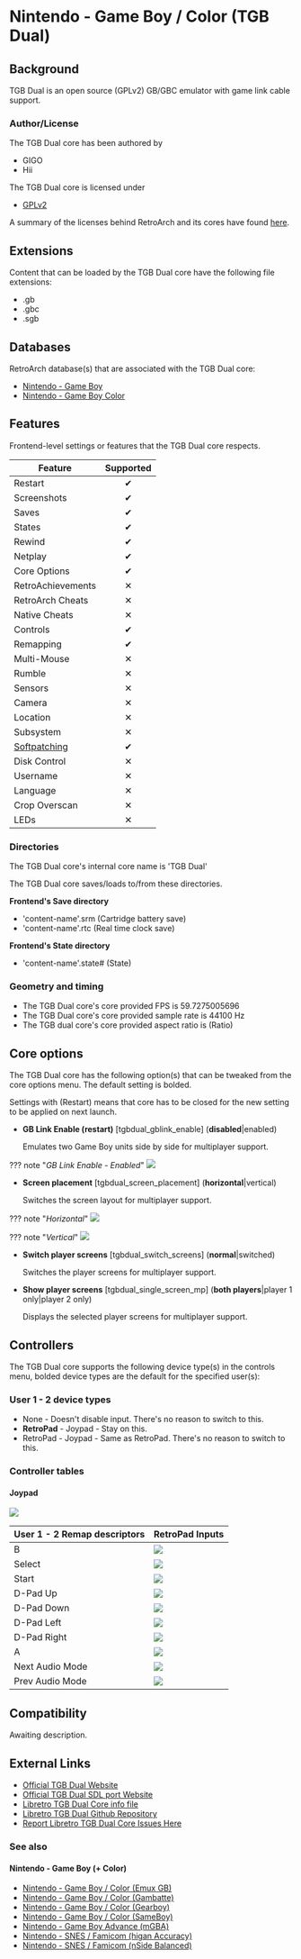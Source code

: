 # Nintendo - Game Boy / Color (TGB Dual)

## Background

TGB Dual is an open source (GPLv2) GB/GBC emulator with game link cable support.

### Author/License

The TGB Dual core has been authored by

- GIGO
- Hii

The TGB Dual core is licensed under

- [GPLv2](https://github.com/libretro/tgbdual-libretro/blob/master/docs/COPYING-2.0.txt)

A summary of the licenses behind RetroArch and its cores have found [here](https://docs.libretro.com/tech/licenses/).

## Extensions

Content that can be loaded by the TGB Dual core have the following file extensions:

- .gb
- .gbc
- .sgb

## Databases

RetroArch database(s) that are associated with the TGB Dual core:

- [Nintendo - Game Boy](https://github.com/libretro/libretro-database/blob/master/rdb/Nintendo%20-%20Game%20Boy.rdb)
- [Nintendo - Game Boy Color](https://github.com/libretro/libretro-database/blob/master/rdb/Nintendo%20-%20Game%20Boy%20Color.rdb)

## Features

Frontend-level settings or features that the TGB Dual core respects.

| Feature           | Supported |
|-------------------|:---------:|
| Restart           | ✔         |
| Screenshots       | ✔         |
| Saves             | ✔         |
| States            | ✔         |
| Rewind            | ✔         |
| Netplay           | ✔         |
| Core Options      | ✔         |
| RetroAchievements | ✕         |
| RetroArch Cheats  | ✕         |
| Native Cheats     | ✕         |
| Controls          | ✔         |
| Remapping         | ✔         |
| Multi-Mouse       | ✕         |
| Rumble            | ✕         |
| Sensors           | ✕         |
| Camera            | ✕         |
| Location          | ✕         |
| Subsystem         | ✕         |
| [Softpatching](https://docs.libretro.com/guides/softpatching/) | ✔         |
| Disk Control      | ✕         |
| Username          | ✕         |
| Language          | ✕         |
| Crop Overscan     | ✕         |
| LEDs              | ✕         |

### Directories

The TGB Dual core's internal core name is 'TGB Dual'

The TGB Dual core saves/loads to/from these directories.

**Frontend's Save directory**

- 'content-name'.srm (Cartridge battery save)
- 'content-name'.rtc (Real time clock save)

**Frontend's State directory**

- 'content-name'.state# (State)

### Geometry and timing

- The TGB Dual core's core provided FPS is 59.7275005696
- The TGB Dual core's core provided sample rate is 44100 Hz
- The TGB dual core's core provided aspect ratio is (Ratio)

## Core options

The TGB Dual core has the following option(s) that can be tweaked from the core options menu. The default setting is bolded. 

Settings with (Restart) means that core has to be closed for the new setting to be applied on next launch.

- **GB Link Enable (restart)** [tgbdual_gblink_enable] (**disabled**|enabled)

	Emulates two Game Boy units side by side for multiplayer support.

??? note "*GB Link Enable - Enabled*"
    ![](..\image\core\tgb_dual\link.png)
	
- **Screen placement** [tgbdual_screen_placement] (**horizontal**|vertical)

	Switches the screen layout for multiplayer support.

??? note "*Horizontal*"
    ![](..\image\core\tgb_dual\horiz.png)

??? note "*Vertical*"
    ![](..\image\core\tgb_dual\vert.png)
	
- **Switch player screens** [tgbdual_switch_screens] (**normal**|switched)

	Switches the player screens for multiplayer support.
	
- **Show player screens** [tgbdual_single_screen_mp] (**both players**|player 1 only|player 2 only)

	Displays the selected player screens for multiplayer support.

## Controllers

The TGB Dual core supports the following device type(s) in the controls menu, bolded device types are the default for the specified user(s):

### User 1 - 2 device types

- None - Doesn't disable input. There's no reason to switch to this.
- **RetroPad** - Joypad - Stay on this.
- RetroPad - Joypad - Same as RetroPad. There's no reason to switch to this.

### Controller tables

#### Joypad

![](../image/controller/gb.png)

| User 1 - 2 Remap descriptors | RetroPad Inputs                           |
|------------------------------|-------------------------------------------|
| B                            | ![](../image/retropad/retro_b.png)    |
| Select                       | ![](../image/retropad/retro_select.png)     |
| Start                        | ![](../image/retropad/retro_start.png)      |
| D-Pad Up                     | ![](../image/retropad/retro_dpad_up.png)    |
| D-Pad Down                   | ![](../image/retropad/retro_dpad_down.png)  |
| D-Pad Left                   | ![](../image/retropad/retro_dpad_left.png)  |
| D-Pad Right                  | ![](../image/retropad/retro_dpad_right.png) |
| A                            | ![](../image/retropad/retro_a.png)    |
| Next Audio Mode              | ![](../image/retropad/retro_l1.png)         |
| Prev Audio Mode              | ![](../image/retropad/retro_r1.png)         |

## Compatibility

Awaiting description.

## External Links

- [Official TGB Dual Website](http://gigo.retrogames.com/download.html#tgb-dual)
- [Official TGB Dual SDL port Website](http://shinh.skr.jp/tgbdualsdl/)
- [Libretro TGB Dual Core info file](https://github.com/libretro/libretro-super/blob/master/dist/info/tgbdual_libretro.info)
- [Libretro TGB Dual Github Repository](https://github.com/libretro/tgbdual-libretro)
- [Report Libretro TGB Dual Core Issues Here](https://github.com/libretro/tgbdual-libretro/issues)

### See also

#### Nintendo - Game Boy (+ Color)

- [Nintendo - Game Boy / Color (Emux GB)](https://docs.libretro.com/library/emux_gb/)
- [Nintendo - Game Boy / Color (Gambatte)](https://docs.libretro.com/library/gambatte/)
- [Nintendo - Game Boy / Color (Gearboy)](https://docs.libretro.com/library/gearboy/)
- [Nintendo - Game Boy / Color (SameBoy)](https://docs.libretro.com/library/sameboy/)
- [Nintendo - Game Boy Advance (mGBA)](https://docs.libretro.com/library/mgba/)
- [Nintendo - SNES / Famicom (higan Accuracy)](https://docs.libretro.com/library/higan_accuracy/)
- [Nintendo - SNES / Famicom (nSide Balanced)](https://docs.libretro.com/library/nside_balanced/)